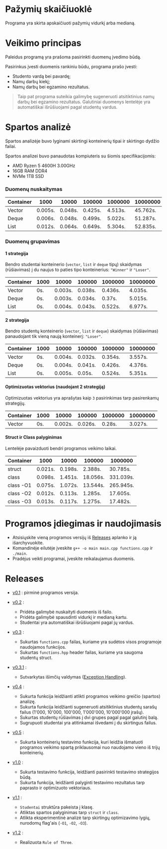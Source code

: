 # Pažymių skaičiuoklė #

Programa yra skirta apskaičiuoti pažymių vidurkį arba medianą.

# Veikimo principas #

Paleidus programą yra prašoma pasirinkti duomenų įvedimo būdą.

Pasirinkus įvesti duomenis rankiniu būdu, programa prašo įvesti:

* Studento vardą bei pavardę;
* Namų darbų kiekį;
* Namų darbų bei egzamino rezultatus.

> Taip pat programa suteikia galimybę sugeneruoti atsitiktinius namų darbų bei egzamino rezultatus.
> Galutiniai duomenys lentelėje yra automatiškai išrūšiuojami pagal studentų vardus.


# Spartos analizė #

Spartos analizėje buvo lyginami skirtingi konteinerių tipai ir skirtingo dydžio failai.

Spartos analizei buvo panaudotas kompiuteris su šiomis specifikacijomis:

* AMD Ryzen 5 4600H  3.00GHz
* 16GB RAM DDR4
* NVMe 1TB SSD


### Duomenų nuskaitymas ###

Container |   1000  |  10000  |  100000 | 1000000 | 10000000 |
----------|---------|---------|---------|---------|----------|
Vector    | 0.005s. | 0.048s. | 0.425s. | 4.513s. | 45.762s. |
Deque     | 0.006s. | 0.048s. | 0.499s. | 5.022s. | 51.287s. |
List      | 0.012s. | 0.064s. | 0.649s. | 5.304s. | 52.835s. |

### Duomenų grupavimas ###

#### 1 strategija ####

Bendro studentai konteinerio (`vector`, `list` ir `deque` tipų) skaidymas (rūšiavimas) į du naujus to paties tipo konteinerius: `"Winner"` ir `"Loser"`. 

Container |   1000  |  10000  |  100000 | 1000000 | 10000000 |
----------|---------|---------|---------|---------|----------|
Vector    |    0s.  | 0.003s. | 0.038s. | 0.436s. |  4.035s. |
Deque     |    0s.  | 0.003s. | 0.034s. |  0.37s. |  5.015s. |
List      |    0s.  | 0.004s. | 0.043s. | 0.522s. |  6.977s. |

#### 2 strategija ####

Bendro studentų konteinerio (`vector`, `list` ir `deque`) skaidymas (rūšiavimas) panaudojant tik vieną naują konteinerį: `"Loser"`. 

Container |   1000  |  10000  |  100000 | 1000000 | 10000000 |
----------|---------|---------|---------|---------|----------|
Vector    |    0s.  | 0.004s. | 0.032s. | 0.354s. |  3.557s. |
Deque     |    0s.  | 0.004s. | 0.041s. | 0.426s. |  4.376s. |
List      |    0s.  | 0.005s. |  0.05s. | 0.524s. |  5.351s. |

#### Optimizuotas vektorius (naudojant 2 strategiją) ####

Optimizuotas vektorius yra aprašytas kaip `3` pasirinkimas tarp pasirenkamų strategijų.

Container |   1000  |  10000  |  100000 | 1000000 | 10000000 |
----------|---------|---------|---------|---------|----------|
Vector    |    0s.  | 0.002s. | 0.026s. |  0.28s. |  3.027s. |

#### Struct ir Class palyginimas ####

Lentelėje pavaizduoti bendri programos veikimo laikai.

Container |   1000  |  10000  |  100000 |  1000000  |
----------|---------|---------|---------|-----------|
struct    | 0.021s. | 0.198s. | 2.388s. | 30.785s.  |
class     | 0.098s. | 1.451s. | 18.056s.| 331.039s. |
class -O1 | 0.075s. | 1.072s. | 13.544s.| 265.945s. |
class -O2 | 0.012s. | 0.113s. | 1.285s. | 17.605s.  |
class -O3 | 0.013s. | 0.117s. | 1.275s. | 17.482s.  |


# Programos įdiegimas ir naudojimasis #

* Atsisiųskite vieną programos versijų iš [Releases](https://github.com/aurimasruk/OOP-2nd-Task/releases) aplanko ir ją išarchyvuokite.
* Komandinėje eilutėje įveskite `g++ -o main main.cpp functions.cpp` ir `./main`.
* Pradėjus veikti programai, įveskite reikalaujamus duomenis.
 
# Releases #

* [v0.1](https://github.com/aurimasruk/OOP-2nd-Task/releases/tag/v0.1) : pirminė programos versija.

* [v0.2](https://github.com/aurimasruk/OOP-2nd-Task/releases/tag/v0.2) :
  * Pridėta galimybė nuskaityti duomenis iš failo.
  * Pridėta galimybė spausdinti vidurkį ir medianą kartu.
  * Studentai yra automatiškai išrūšiuojami pagal jų vardus.

* [v0.3](https://github.com/aurimasruk/OOP-2nd-Task/releases/tag/v0.3) :
  * Sukurtas `functions.cpp` failas, kuriame yra sudėtos visos programoje naudojamos funkcijos.
  * Sukurtas `functions.hpp` header failas, kuriame yra saugoma studentų struct.

* [v0.3.1](https://github.com/aurimasruk/OOP-2nd-Task/releases/tag/v0.3.1) :
  * Sutvarkytas išimčių valdymas ([Exception Handling](https://www.tutorialspoint.com/cplusplus/cpp_exceptions_handling.htm)).

* [v0.4](https://github.com/aurimasruk/OOP-2nd-Task/releases/tag/v0.4) :
  * Sukurta funkcija leidžianti atlikti programos veikimo greičio (spartos) analizę.
  * Sukurta funkcija leidžianti sugeneruoti atsitiktinius studentų sarašų failus (1'000, 10'000, 100'000, 1'000'000, 10'000'000 įrašų).
  * Sukurtas studentų rūšiavimas į dvi grupes pagal pagal galutinį balą.
  * Sugrupuoti studentai yra atitinkamai išvedami į du skirtingus failus.

* [v0.5](https://github.com/aurimasruk/OOP-2nd-Task/releases/tag/v0.5) :
  * Sukurta konteinerių testavimo funkcija, kuri leidžia išmatuoti programos veikimo spartą priklausomai nuo naudojamo vieno iš trijų konteinerių.

* [v1.0](https://github.com/aurimasruk/OOP-2nd-Task/releases/tag/v1.0) :
  * Sukurta testavimo funkcija, leidžianti pasirinkti testavimo strategijos būdą.
  * Sukurta funkcija, leidžianti palyginti testavimo rezultatus tarp paprasto ir optimizuoto vektoriaus.

* [v1.1](https://github.com/aurimasruk/OOP-2nd-Task--part2-/releases/tag/v1.1) :
  * `Studentai` struktūra pakeista į klasę.
  * Atliktas spartos palyginimas tarp `struct` ir `class`.
  * Atlikta eksperimentinė analizė tarp skirtingų optimizavimo lygių, nurodomų flag'ais (`-O1`, `-O2`, `-O3`).

* [v1.2](https://github.com/aurimasruk/OOP-2nd-Task--part2-/releases/tag/v1.2) :
  * Realizuota `Rule of Three`.

